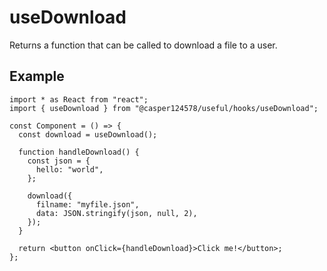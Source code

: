 # useDownload

Returns a function that can be called to download a file to a user.

## Example

```tsx
import * as React from "react";
import { useDownload } from "@casper124578/useful/hooks/useDownload";

const Component = () => {
  const download = useDownload();

  function handleDownload() {
    const json = {
      hello: "world",
    };

    download({
      filname: "myfile.json",
      data: JSON.stringify(json, null, 2),
    });
  }

  return <button onClick={handleDownload}>Click me!</button>;
};
```
